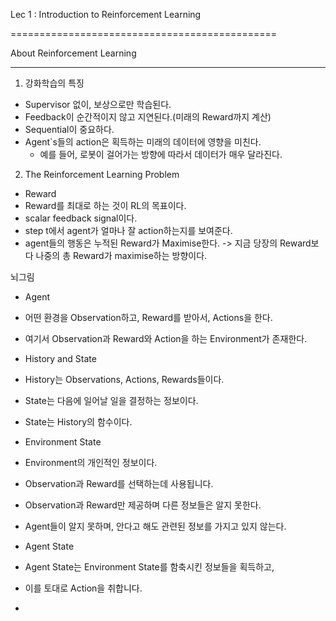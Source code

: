 Lec 1 : Introduction to Reinforcement Learning

==============================================

About Reinforcement Learning

-------------------------------

1. 강화학습의 특징
* Supervisor 없이, 보상으로만 학습된다.
* Feedback이 순간적이지 않고 지연된다.(미래의 Reward까지 계산)
* Sequential이 중요하다.
* Agent`s들의 action은 획득하는 미래의 데이터에 영향을 미친다.
  * 예를 들어, 로봇이 걸어가는 방향에 따라서 데이터가 매우 달라진다.
  
2. The Reinforcement Learning Problem
* Reward
 * Reward를 최대로 하는 것이 RL의 목표이다.
 * scalar feedback signal이다.
 * step t에서 agent가 얼마나 잘 action하는지를 보여준다.
 * agent들의 행동은 누적된 Reward가 Maximise한다.
   -> 지금 당장의 Reward보다 나중의 총 Reward가 maximise하는 방향이다.
   
   
뇌그림
* Agent
 * 어떤 환경을 Observation하고, Reward를 받아서, Actions을 한다.
 * 여기서 Observation과 Reward와 Action을 하는 Environment가 존재한다.
   
* History and State
 * History는 Observations, Actions, Rewards들이다.
 * State는 다음에 일어날 일을 결정하는 정보이다.
 * State는 History의 함수이다.
 
* Environment State
 * Environment의 개인적인 정보이다.
 * Observation과 Reward를 선택하는데 사용됩니다.
 * Observation과 Reward만 제공하며 다른 정보들은 알지 못한다.
 * Agent들이 알지 못하며, 안다고 해도 관련된 정보를 가지고 있지 않는다.
 
* Agent State
 * Agent State는 Environment State를 함축시킨 정보들을 획득하고,
 * 이를 토대로 Action을 취합니다.

* 
 
